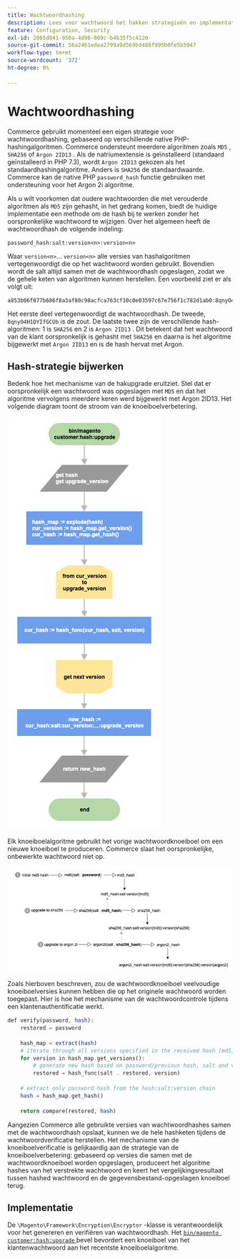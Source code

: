 ```yaml
---
title: Wachtwoordhashing
description: Lees voor wachtwoord het hakken strategieën en implementatie.
feature: Configuration, Security
exl-id: 2865d041-950a-4d96-869c-b4b35f5c4120
source-git-commit: 56a2461edea2799a9d569bd486f995b0fe5b5947
workflow-type: tm+mt
source-wordcount: '372'
ht-degree: 0%

---
```


# Wachtwoordhashing

Commerce gebruikt momenteel een eigen strategie voor wachtwoordhashing, gebaseerd op verschillende native PHP-hashingalgoritmen. Commerce ondersteunt meerdere algoritmen zoals `MD5` , `SHA256` of `Argon 2ID13` . Als de natriumextensie is geïnstalleerd (standaard geïnstalleerd in PHP 7.3), wordt `Argon 2ID13` gekozen als het standaardhashingalgoritme. Anders is `SHA256` de standaardwaarde. Commerce kan de native PHP `password_hash` functie gebruiken met ondersteuning voor het Argon 2i algoritme.

Als u wilt voorkomen dat oudere wachtwoorden die met verouderde algoritmen als `MD5` zijn gehasht, in het gedrang komen, biedt de huidige implementatie een methode om de hash bij te werken zonder het oorspronkelijke wachtwoord te wijzigen. Over het algemeen heeft de wachtwoordhash de volgende indeling:

```text
password_hash:salt:version<n>:version<n>
```

Waar `version<n>`... `version<n>` alle versies van hashalgoritmen vertegenwoordigt die op het wachtwoord worden gebruikt. Bovendien wordt de salt altijd samen met de wachtwoordhash opgeslagen, zodat we de gehele keten van algoritmen kunnen herstellen. Een voorbeeld ziet er als volgt uit:

```text
a853b06f077b686f8a3af80c98acfca763cf10c0e03597c67e756f1c782d1ab0:8qnyO4H1OYIfGCUb:1:2
```

Het eerste deel vertegenwoordigt de wachtwoordhash. De tweede, `8qnyO4H1OYIfGCUb` is de zout. De laatste twee zijn de verschillende hash-algoritmen: 1 is `SHA256` en 2 is `Argon 2ID13` . Dit betekent dat het wachtwoord van de klant oorspronkelijk is gehasht met `SHA256` en daarna is het algoritme bijgewerkt met `Argon 2ID13` en is de hash hervat met Argon.

## Hash-strategie bijwerken

Bedenk hoe het mechanisme van de hakupgrade eruitziet. Stel dat er oorspronkelijk een wachtwoord was opgeslagen met `MD5` en dat het algoritme vervolgens meerdere keren werd bijgewerkt met Argon 2ID13. Het volgende diagram toont de stroom van de knoeiboelverbetering.

![ de verbeteringswerkschema van de Hash {](../../assets/configuration/hash-upgrade-algorithm.png)

Elk knoeiboelalgoritme gebruikt het vorige wachtwoordknoeiboel om een nieuwe knoeiboel te produceren. Commerce slaat het oorspronkelijke, onbewerkte wachtwoord niet op.

![ de verbeteringsstrategie van de Hash ](../../assets/configuration/hash-upgrade-strategy.png)

Zoals hierboven beschreven, zou de wachtwoordknoeiboel veelvoudige knoeiboelversies kunnen hebben die op het originele wachtwoord worden toegepast.
Hier is hoe het mechanisme van de wachtwoordcontrole tijdens een klantenauthentificatie werkt.

```php
def verify(password, hash):
    restored = password

    hash_map = extract(hash)
    # iterate through all versions specified in the received hash [md5, sha256, argon2id13]
    for version in hash_map.get_versions():
        # generate new hash based on password/previous hash, salt and version
        restored = hash_func(salt . restored, version)

    # extract only password hash from the hash:salt:version chain
    hash = hash_map.get_hash()

    return compare(restored, hash)
```

Aangezien Commerce alle gebruikte versies van wachtwoordhashes samen met de wachtwoordhash opslaat, kunnen we de hele hashketen tijdens de wachtwoordverificatie herstellen. Het mechanisme van de knoeiboelverificatie is gelijkaardig aan de strategie van de knoeiboelverbetering: gebaseerd op versies die samen met de wachtwoordknoeiboel worden opgeslagen, produceert het algoritme hashes van het verstrekte wachtwoord en keert het vergelijkingsresultaat tussen hashed wachtwoord en de gegevensbestand-opgeslagen knoeiboel terug.

## Implementatie

De `\Magento\Framework\Encryption\Encryptor` -klasse is verantwoordelijk voor het genereren en verifiëren van wachtwoordhash. Het [`bin/magento customer:hash:upgrade` ](https://devdocs.magento.com/guides/v2.4/reference/cli/magento.html#customerhashupgrade) bevel bevordert een knoeiboel van het klantenwachtwoord aan het recentste knoeiboelalgoritme.
